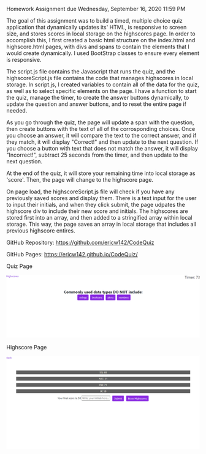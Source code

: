 Homework Assignment due Wednesday, September 16, 2020 11:59 PM

The goal of this assignment was to build a timed, multiple choice quiz application that dynamically updates its' HTML, is responsive to screen size, and stores scores in local storage
on the highscores page. In order to accomplish this, I first created a basic html structure on the index.html and highscore.html pages, with divs and spans to contain the elements
that I would create dynamically. I used BootStrap classes to ensure every element is responsive. 

The script.js file contains the Javascript that runs the quiz, and the highscoreScript.js file contains the code that manages highscores in local storage.
In script.js, I created variables to contain all of the data for the quiz, as well as to select specific elements on the page. I have a function to start the quiz, manage the timer, to create the answer buttons dynamically, to update the question and answer buttons, and to reset the entire page if needed.

As you go through the quiz, the page will update a span with the question, then create buttons with the text of all of the corrosponding choices. Once you choose an answer, it will compare the
text to the correct answer, and if they match, it will display "Correct!" and then update to the next question. If you choose a button with text that does not match the answer, it will display "Incorrect!", subtract 25 seconds from the timer, and then update to the next question. 

At the end of the quiz, it will store your remaining time into local storage as 'score'. Then, the page will change to the highscore page.

On page load, the highscoreScript.js file will check if you have any previously saved scores and display them. There is a text input for the user to input their initials, and when they click submit, the page udpates the highscore div to include their new score and initials. The highscores are stored first into an array, and then added to a stringified array within local storage.
This way, the page saves an array in local storage that includes all previous highscore entires. 


GitHub Repository: https://github.com/ericw142/CodeQuiz

GitHub Pages: https://ericw142.github.io/CodeQuiz/

Quiz Page

![Quiz Application](/Assets/images/homepage.png?raw=true "Quiz Application")

Highscore Page

![Highscores](/Assets/images/highscores.png?raw=true "Highscores")